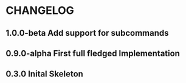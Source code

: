 # CHANGELOG

## 1.0.0-beta Add support for subcommands

## 0.9.0-alpha First full fledged Implementation

## 0.3.0 Inital Skeleton
